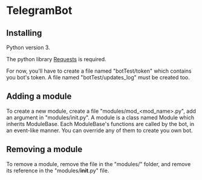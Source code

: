 # TelegramBot


## Installing

Python version 3.

The python library [Requests](http://docs.python-requests.org/en/latest/user/install/#install) is required.  

For now, you'll have to create a file named "botTest/token" which contains you bot's token.
A file named "botTest/updates_log" must be created too.

## Adding a module

To create a new module, create a file "modules/mod_<mod_name>.py", add an argument in "modules/init.py". 
A module is a class named Module<ModuleName> which inherits ModuleBase. Each ModuleBase's functions are called by the bot, in an event-like manner. You can override any of them to create you own bot.

## Removing a module

To remove a module, remove the file in the "modules/" folder, and remove its reference in the "modules/__init__.py" file.
